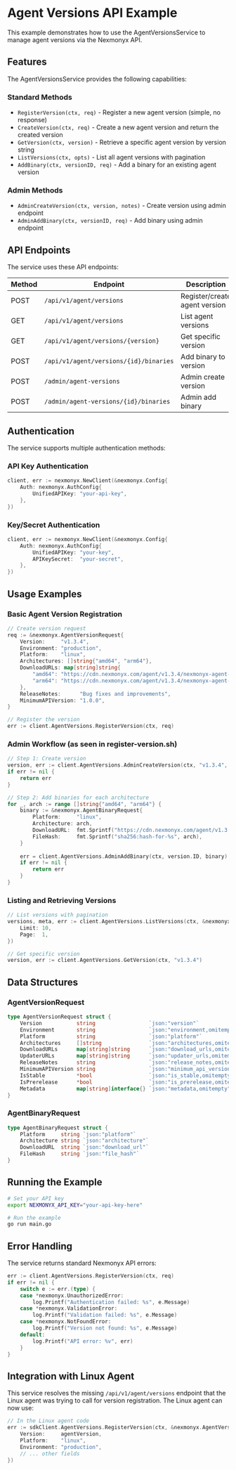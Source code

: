 # Agent Versions API Example

This example demonstrates how to use the AgentVersionsService to manage agent versions via the Nexmonyx API.

## Features

The AgentVersionsService provides the following capabilities:

### Standard Methods
- `RegisterVersion(ctx, req)` - Register a new agent version (simple, no response)
- `CreateVersion(ctx, req)` - Create a new agent version and return the created version
- `GetVersion(ctx, version)` - Retrieve a specific agent version by version string
- `ListVersions(ctx, opts)` - List all agent versions with pagination
- `AddBinary(ctx, versionID, req)` - Add a binary for an existing agent version

### Admin Methods
- `AdminCreateVersion(ctx, version, notes)` - Create version using admin endpoint
- `AdminAddBinary(ctx, versionID, req)` - Add binary using admin endpoint

## API Endpoints

The service uses these API endpoints:

| Method | Endpoint | Description |
|--------|----------|-------------|
| POST | `/api/v1/agent/versions` | Register/create agent version |
| GET | `/api/v1/agent/versions` | List agent versions |
| GET | `/api/v1/agent/versions/{version}` | Get specific version |
| POST | `/api/v1/agent/versions/{id}/binaries` | Add binary to version |
| POST | `/admin/agent-versions` | Admin create version |
| POST | `/admin/agent-versions/{id}/binaries` | Admin add binary |

## Authentication

The service supports multiple authentication methods:

### API Key Authentication
```go
client, err := nexmonyx.NewClient(&nexmonyx.Config{
    Auth: nexmonyx.AuthConfig{
        UnifiedAPIKey: "your-api-key",
    },
})
```

### Key/Secret Authentication
```go
client, err := nexmonyx.NewClient(&nexmonyx.Config{
    Auth: nexmonyx.AuthConfig{
        UnifiedAPIKey: "your-key",
        APIKeySecret:  "your-secret",
    },
})
```

## Usage Examples

### Basic Agent Version Registration

```go
// Create version request
req := &nexmonyx.AgentVersionRequest{
    Version:     "v1.3.4",
    Environment: "production",
    Platform:    "linux",
    Architectures: []string{"amd64", "arm64"},
    DownloadURLs: map[string]string{
        "amd64": "https://cdn.nexmonyx.com/agent/v1.3.4/nexmonyx-agent-amd64",
        "arm64": "https://cdn.nexmonyx.com/agent/v1.3.4/nexmonyx-agent-arm64",
    },
    ReleaseNotes:      "Bug fixes and improvements",
    MinimumAPIVersion: "1.0.0",
}

// Register the version
err := client.AgentVersions.RegisterVersion(ctx, req)
```

### Admin Workflow (as seen in register-version.sh)

```go
// Step 1: Create version
version, err := client.AgentVersions.AdminCreateVersion(ctx, "v1.3.4", "Release notes")
if err != nil {
    return err
}

// Step 2: Add binaries for each architecture
for _, arch := range []string{"amd64", "arm64"} {
    binary := &nexmonyx.AgentBinaryRequest{
        Platform:     "linux",
        Architecture: arch,
        DownloadURL:  fmt.Sprintf("https://cdn.nexmonyx.com/agent/v1.3.4/nexmonyx-agent-%s", arch),
        FileHash:     fmt.Sprintf("sha256:hash-for-%s", arch),
    }
    
    err = client.AgentVersions.AdminAddBinary(ctx, version.ID, binary)
    if err != nil {
        return err
    }
}
```

### Listing and Retrieving Versions

```go
// List versions with pagination
versions, meta, err := client.AgentVersions.ListVersions(ctx, &nexmonyx.ListOptions{
    Limit: 10,
    Page:  1,
})

// Get specific version
version, err := client.AgentVersions.GetVersion(ctx, "v1.3.4")
```

## Data Structures

### AgentVersionRequest
```go
type AgentVersionRequest struct {
    Version           string                 `json:"version"`
    Environment       string                 `json:"environment,omitempty"`
    Platform          string                 `json:"platform"`
    Architectures     []string               `json:"architectures,omitempty"`
    DownloadURLs      map[string]string      `json:"download_urls,omitempty"`
    UpdaterURLs       map[string]string      `json:"updater_urls,omitempty"`
    ReleaseNotes      string                 `json:"release_notes,omitempty"`
    MinimumAPIVersion string                 `json:"minimum_api_version,omitempty"`
    IsStable          *bool                  `json:"is_stable,omitempty"`
    IsPrerelease      *bool                  `json:"is_prerelease,omitempty"`
    Metadata          map[string]interface{} `json:"metadata,omitempty"`
}
```

### AgentBinaryRequest
```go
type AgentBinaryRequest struct {
    Platform     string `json:"platform"`
    Architecture string `json:"architecture"`
    DownloadURL  string `json:"download_url"`
    FileHash     string `json:"file_hash"`
}
```

## Running the Example

```bash
# Set your API key
export NEXMONYX_API_KEY="your-api-key-here"

# Run the example
go run main.go
```

## Error Handling

The service returns standard Nexmonyx API errors:

```go
err := client.AgentVersions.RegisterVersion(ctx, req)
if err != nil {
    switch e := err.(type) {
    case *nexmonyx.UnauthorizedError:
        log.Printf("Authentication failed: %s", e.Message)
    case *nexmonyx.ValidationError:
        log.Printf("Validation failed: %s", e.Message)
    case *nexmonyx.NotFoundError:
        log.Printf("Version not found: %s", e.Message)
    default:
        log.Printf("API error: %v", err)
    }
}
```

## Integration with Linux Agent

This service resolves the missing `/api/v1/agent/versions` endpoint that the Linux agent was trying to call for version registration. The Linux agent can now use:

```go
// In the Linux agent code
err := sdkClient.AgentVersions.RegisterVersion(ctx, &nexmonyx.AgentVersionRequest{
    Version:     agentVersion,
    Platform:    "linux",
    Environment: "production",
    // ... other fields
})
```